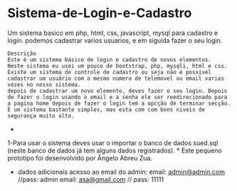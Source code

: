# Sistema-de-Login-e-Cadastro
 Um sistema basico em php, html, css, javascript, mysql para cadastro e login. podemos cadastrar varios usuarios, e em siguida fazer o seu login.

    Descrição
    Este é um sistema básico de login e cadastro de novos elementos.
    Neste sistema eu usei um pouco de bootstrap, php, mysqli, html e css.
    Existe um sistema de controle de cadastro ou seja não é possivel cadastrar um usuário com o mesmo numero de telemovel ou email varias vezes no nosso sistema.
    depois de cadastrar um novo elemento, deves fazer o seu login. Depois de fazer o login usando o email e a senha ele ser reedirecionado para a pagina home depois de fazer o login tem a opcção de terminar secção.
    É um sistema bastante simples, mas esta com com bons niveis de segurança muito alto.

*
1-Para usar o sistema deves usar o importar o banco de dados sued.sql (neste banco de dados já tem alguns dados registrados).
*
Este pequeno prototipo foi desenvolvido por Ângelo Abreu Zua.

* dados adicionais 
acesso ao email do admin:
email: admin@admin.com //pass: admin
email: asa@gmail.com // pass: 11111
